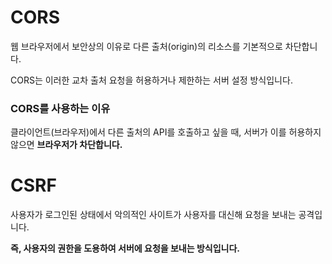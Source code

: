# CORS
웹 브라우저에서 보안상의 이유로 다른 출처(origin)의 리소스를 기본적으로 차단합니다.

CORS는 이러한 교차 출처 요청을 허용하거나 제한하는 서버 설정 방식입니다.

### CORS를 사용하는 이유
클라이언트(브라우저)에서 다른 출처의 API를 호출하고 싶을 때, 서버가 이를 허용하지 않으면 **브라우저가 차단합니다.**

# CSRF
사용자가 로그인된 상태에서 악의적인 사이트가 사용자를 대신해 요청을 보내는 공격입니다.

**즉, 사용자의 권한을 도용하여 서버에 요청을 보내는 방식입니다.**